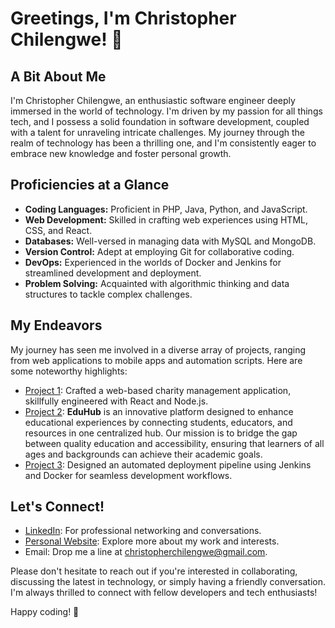 # Greetings, I'm Christopher Chilengwe! 👋

## A Bit About Me
I'm Christopher Chilengwe, an enthusiastic software engineer deeply immersed in the world of technology. I'm driven by my passion for all things tech, and I possess a solid foundation in software development, coupled with a talent for unraveling intricate challenges. My journey through the realm of technology has been a thrilling one, and I'm consistently eager to embrace new knowledge and foster personal growth.

## Proficiencies at a Glance
- **Coding Languages:** Proficient in PHP, Java, Python, and JavaScript.
- **Web Development:** Skilled in crafting web experiences using HTML, CSS, and React.
- **Databases:** Well-versed in managing data with MySQL and MongoDB.
- **Version Control:** Adept at employing Git for collaborative coding.
- **DevOps:** Experienced in the worlds of Docker and Jenkins for streamlined development and deployment.
- **Problem Solving:** Acquainted with algorithmic thinking and data structures to tackle complex challenges.

## My Endeavors
My journey has seen me involved in a diverse array of projects, ranging from web applications to mobile apps and automation scripts. Here are some noteworthy highlights:

- [Project 1](https://zamoviez.000webhostapp.com): Crafted a web-based charity management application, skillfully engineered with React and Node.js.
- [Project 2](https://eduhub.kesug.com/?i=1): **EduHub** is an innovative platform designed to enhance educational experiences by connecting students, educators, and resources in one centralized hub. Our mission is to bridge the gap between quality education and accessibility, ensuring that learners of all ages and backgrounds can achieve their academic goals.
- [Project 3](https:Chilengwe-Christopher.github.io): Designed an automated deployment pipeline using Jenkins and Docker for seamless development workflows.

## Let's Connect!
- [LinkedIn](https://www.linkedin.com/in/christopher-chilengwe): For professional networking and conversations.
- [Personal Website](https://www.Christopher-Chilengwe.github.io): Explore more about my work and interests.
- Email: Drop me a line at christopherchilengwe@gmail.com.

Please don't hesitate to reach out if you're interested in collaborating, discussing the latest in technology, or simply having a friendly conversation. I'm always thrilled to connect with fellow developers and tech enthusiasts!

Happy coding! 🚀

